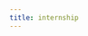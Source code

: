 ```yaml
---
title: internship
---
```

<script setup>
  import TheInternship from "@/views/internship/TheInternship.vue"
</script>

<TheInternship />
